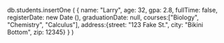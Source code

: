 db.students.insertOne (
{
  name: "Larry",
  age: 32,
  gpa: 2.8,
  fullTime: false,
  registerDate: new Date (), 
  graduationDate: null,
  courses:["Biology", "Chemistry", "Calculus"],
  address:{street: "123 Fake St.", 
        city: "Bikini Bottom", 
        zip: 12345} 
}
)